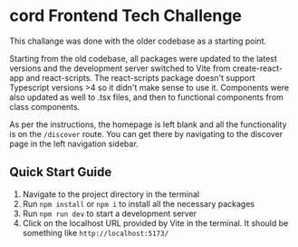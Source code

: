 # cord Frontend Tech Challenge

This challange was done with the older codebase as a starting point.

Starting from the old codebase, all packages were updated to the latest versions and the development server switched to Vite from create-react-app and react-scripts. The react-scripts package doesn't support Typescript versions >4 so it didn't make sense to use it. Components were also updated as well to .tsx files, and then to functional components from class components.

As per the instructions, the homepage is left blank and all the functionality is on the `/discover` route. You can get there by navigating to the discover page in the left navigation sidebar.

## Quick Start Guide

1.  Navigate to the project directory in the terminal
2.  Run `npm install` or `npm i` to install all the necessary packages
3.  Run `npm run dev` to start a development server
4.  Click on the localhost URL provided by Vite in the terminal. It should be something like `http://localhost:5173/`
